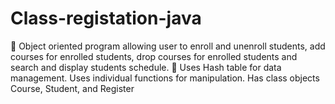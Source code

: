 # Class-registation-java
 Object oriented program allowing user to enroll and unenroll students, add courses
for enrolled students, drop courses for enrolled students and search and display
students schedule.
 Uses Hash table for data management. Uses individual functions for manipulation.
Has class objects Course, Student, and Register
